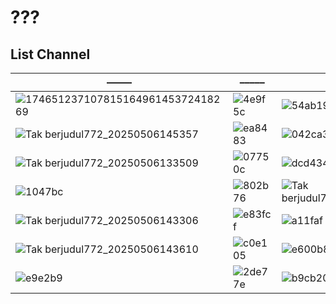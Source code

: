 # ???
## List Channel
––––– | ––––– | ––––– | ––––– | ––––– | ––––– | ––––– | ––––– | –––––
-- | -- | -- | -- | -- | -- | -- | -- | --
![17465123710781516496145372418269](https://thumbor.prod.vidiocdn.com/F6W__Y0wn_7mFW0cOuz7mi7qjWU=/230x230/filters:quality(70)/vidio-web-prod-livestreaming/uploads/livestreaming/square_image/6441/528cc9.png)|![4e9f5c](https://github.com/user-attachments/assets/160b7760-bb1f-4bc2-b700-8d99acbc2740)|![54ab19](https://github.com/user-attachments/assets/95f84922-474d-4631-85e5-aee2f5074485)|![Tak berjudul772_20250506133515](https://github.com/user-attachments/assets/8652c824-882d-4989-8d75-452c1a3002cc)|![1823dc](https://github.com/user-attachments/assets/455326fe-d4b9-4748-8824-327714011391)|![131514](https://github.com/user-attachments/assets/4359dd66-a37f-496f-9b3a-f474f74f79de)|![ecaa60](https://github.com/user-attachments/assets/e961c19a-0edc-4c71-9e3c-ebd9c7b48626)|![8c950f](https://github.com/user-attachments/assets/f0b39e3c-a63c-438f-bf2b-94967e8ff1e7)|![8d7f22](https://github.com/user-attachments/assets/5db3092d-58cb-472d-84eb-a8ae20ff9207)
![Tak berjudul772_20250506145357](https://github.com/user-attachments/assets/950f19b7-355a-4dc2-a186-b54712d396f8)|![ea8483](https://github.com/user-attachments/assets/b7a74199-e6d3-4164-8c35-25234ce699e4)|![042ca3](https://github.com/user-attachments/assets/cec7b169-d287-4c3b-a30c-3337a3e87bdf)|![Tak berjudul772_20250506164001](https://github.com/user-attachments/assets/2fab48ff-55ad-40e9-9d4d-e00d64a36d03)|![Tak berjudul772_20250506133518](https://github.com/user-attachments/assets/1a093750-aa5b-4660-9606-3cc72c79e75c)|![665aea](https://github.com/user-attachments/assets/61e8191d-7f14-4eb3-9c5b-3142040f8382)|![325605](https://github.com/user-attachments/assets/c1c52f3c-dd06-400b-85d4-f78c81935a10)|![e1af8b](https://github.com/user-attachments/assets/dfe4eb45-4cd5-4e00-a3bd-989f7142bf16)|
![Tak berjudul772_20250506133509](https://github.com/user-attachments/assets/29d26455-d751-4b43-87dc-829dc38f6246)|![07750c](https://github.com/user-attachments/assets/a80a1c97-925c-4e68-a707-f2cbd3919c47)|![dcd434](https://github.com/user-attachments/assets/52e52eb7-6560-4a7d-8a37-d2fd4b798dfc)|![Tak berjudul772_20250506133523](https://github.com/user-attachments/assets/9ce9eb37-e2d5-44c3-a4b0-b07c798b1bf8)|![e69965](https://github.com/user-attachments/assets/42df6908-5ef1-4736-9033-f6efdf6fcfbe)|![18585d](https://github.com/user-attachments/assets/5d8a2913-76b0-4dd3-ae25-987b30078caf)||![c7fc8f](https://github.com/user-attachments/assets/f666f6ea-ec53-43f1-93f8-95b98ec4932f)|![Tak berjudul772_20250506133524](https://github.com/user-attachments/assets/d82801a0-8b0a-44ec-a61d-fe3d5deb2655)
![1047bc](https://github.com/user-attachments/assets/3b9d451a-443c-4efa-a072-a73d7c4c9810)|![802b76](https://github.com/user-attachments/assets/6c116279-d0ac-49f0-9760-32568f7f9b1f)|![Tak berjudul772_20250506133512](https://github.com/user-attachments/assets/b9be6641-a6bc-472f-b953-19fb66c3cff3)||![b4bea2](https://github.com/user-attachments/assets/109b5a3d-0525-461e-86f9-1000f8780f4b)|![Tak berjudul772_20250506162109](https://github.com/user-attachments/assets/28532a36-3a8d-4469-bb82-a9f5faba7bba)|![Tak berjudul772_20250506133510](https://github.com/user-attachments/assets/503792bd-6fb8-4b07-b6d5-b2458846e6df)|![0dc2d8](https://github.com/user-attachments/assets/d2714239-08b9-4ca1-9f77-24766086243c)|![e5207b](https://github.com/user-attachments/assets/d78fa666-5780-4419-af27-8012f75ba771)
![Tak berjudul772_20250506143306](https://github.com/user-attachments/assets/10147423-f2f2-4d56-ba7c-92c4eac03554)|![e83fcf](https://github.com/user-attachments/assets/1c7e319d-7fab-4489-8362-db002710b11a)|![a11faf](https://github.com/user-attachments/assets/9a2a5109-9381-4fc6-bd3f-f4af8780b8fe)|![b25cb7](https://github.com/user-attachments/assets/5198835a-1fdd-423b-bbb1-434a8235571a)|![25d569](https://github.com/user-attachments/assets/2a06dd17-d906-4287-aac6-24b2aa11d54e)|![Tak berjudul772_20250506133517](https://github.com/user-attachments/assets/9a566078-1ba6-4e8b-8475-0714a7dce64b)||![7d6bf5](https://github.com/user-attachments/assets/a09f0761-cf4c-435b-bc62-dd5290714cd1)|![18e12a](https://github.com/user-attachments/assets/65e9674c-5436-453f-9785-9a257093e5ed)
![Tak berjudul772_20250506143610](https://github.com/user-attachments/assets/f974603c-a1a6-483f-8ccc-d4b45b3bdb89)|![c0e105](https://github.com/user-attachments/assets/1a48cc4c-9166-4949-a401-1cdb4e0df5d3)|![e600b8](https://github.com/user-attachments/assets/e65429b9-6218-4ccf-9720-dac720852978)|![Tak berjudul772_20250506145359](https://github.com/user-attachments/assets/fba5c700-2a3f-40da-bdb3-ab0645c28554)|![f6c9c0](https://github.com/user-attachments/assets/e708cb0c-cb39-4516-b7f8-cb2dd1a0c337)
![e9e2b9](https://github.com/user-attachments/assets/c6a96ebf-bb09-41b3-9308-26badf3f4d71)|![2de77e](https://github.com/user-attachments/assets/104f0faf-0501-476f-990c-6ff398d3b4bb)|![b9cb20](https://github.com/user-attachments/assets/7a28877c-7973-4dab-9874-e670acd33477)
